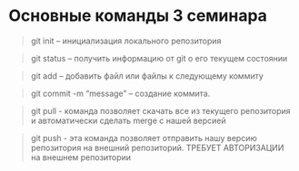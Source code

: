 # Основные команды 3 семинара

> git init – инициализация локального репозитория

> git status – получить информацию от git о его текущем состоянии

> git add – добавить файл или файлы к следующему коммиту

> git commit -m “message” – создание коммита.

> git pull - команда позволяет скачать все из текущего репозитория и автоматически 
сделать merge с нашей версией

> git push - эта команда позволяет отправить нашу версию репозитория на внешний 
репозиторий. ТРЕБУЕТ АВТОРИЗАЦИИ на внешнем репозитории